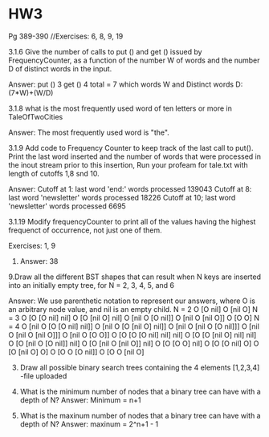 # HW3

Pg 389-390
//Exercises:  6, 8, 9, 19

3.1.6 Give the number of calls to put () and get () issued by FrequencyCounter,
as a function of the number W of words and the number D of distinct words in the input.

Answer:
put () 3
get () 4
total = 7
which words W and Distinct words D: (7*W)+(W/D)



3.1.8 what is the most frequently used word of ten letters or more in TaleOfTwoCities


Answer: The most frequently used word is "the".


 
3.1.9 Add code to Frequency Counter to keep track of the last call to put(). 
Print the last word inserted and the number of words that were processed in the inout stream prior to this insertion, 
Run your profeam for tale.txt with length of cutoffs 1,8 snd 10.

Answer:
Cutoff at 1: last word  'end:' words processed 139043
Cutoff at 8: last word 'newsletter' words processed 18226
Cutoff at 10; last word 'newsletter' words processed 6695




3.1.19 Modify frequencyCounter to print all of the values having the highest frequenct of occurrence, not just one of them.


Exercises: 1, 9

1. Answer: 38

  
9.Draw all the different BST shapes that can result when N keys are inserted into an initially empty tree, for N = 2, 3, 4, 5, and 6

Answer: We use parenthetic notation to represent our answers, where O is an arbitrary node value, and nil is an empty child.
N = 2 
O [O nil] O [nil O] 
N = 3 
O [O [O nil] nil] O [O [nil O] nil] O [nil O [O nil]] O [nil O [nil O]] O [O O]
N = 4 
O [nil O [O [O nil] nil]] O [nil O [O [nil O] nil]] O [nil O [nil O [O nil]]] O [nil O [nil O [nil O]]] O [nil O [O O]] O [O [O [O nil] nil] nil] O [O [O [nil O] nil] nil] O [O [nil O [O nil]] nil] O [O [nil O [nil O]] nil] O [O [O O] nil] O [O [O nil] O] O [O [nil O] O] O [O O [O nil]] O [O O [nil O]


3. Draw all possible binary search trees containing the 4 elements [1,2,3,4]
-file uploaded


4. What is the minimum number of nodes that a binary tree can have with
a depth of N?
Answer: Minimum = n+1


5. What is the maxinum number of nodes that a binary tree can have with
a depth of N?
Answer: maxinum = 2^n+1 - 1
